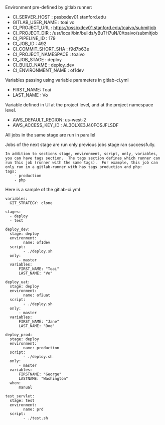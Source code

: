 Environment pre-defined by gitlab runner:
*   CI_SERVER_HOST          : pssbxdev01.stanford.edu
*   GITLAB_USER_NAME        : toai vo
*   CI_PROJECT_URL          : https://pssbxdev01.stanford.edu/toaivo/submitjob
*   CI_PROJECT_DIR          : /usr/local/bin/builds/yBuTH7uN/0/toaivo/submitjob
*   CI_PIPELINE_ID          : 179
*   CI_JOB_ID               : 492
*   CI_COMMIT_SHORT_SHA     : f9d7b63e
*   CI_PROJECT_NAMESPACE    : toaivo
*   CI_JOB_STAGE            : deploy
*   CI_BUILD_NAME           : deploy_dev
*   CI_ENVIRONMENT_NAME     : of1dev
 
Variables passing using variable parameters in gitlab-ci.yml
*  FIRST_NAME:           Toai
*  LAST_NAME :           Vo
 
Variable defined in UI at the project level, and at the project namespace level.
*   AWS_DEFAULT_REGION: us-west-2
*   AWS_ACCESS_KEY_ID : AL3OLXE3J40FOSJFLSDF

All jobs in the same stage are run in parallel

Jobs of the next stage are run only previous jobs stage ran successfully.

```
In addition to sections stage, environment, script, only, variables, you can have tags section.  The tags section defines which runner can run this job (runner with the same tags).  For example, this job can only run in a gitlab-runner with has tags production and php:
tags:
    - production
    - php
```

Here is a sample of the gitlab-ci.yml
```
variables:
  GIT_STRATEGY: clone

stages:
  - deploy
  - test

deploy_dev:
  stage: deploy
  environment:
        name: of1dev
  script:
        - ./deploy.sh
  only:
      - master
  variables:
      FIRST_NAME: "Toai"
      LAST_NAME: "Vo"

deploy_uat:
  stage: deploy
  environment:
        name: of2uat
  script:
        - ./deploy.sh
  only:
      - master
  variables:
      FIRST_NAME: "Jane"
      LAST_NAME: "Doe"

deploy_prod:
  stage: deploy
  environment:
        name: production
  script:
        - ./deploy.sh
  only:
      - master
  variables:
      FIRSTNAME: "George"
      LASTNAME: "Washington"
  when:
      manual
      
test_servlet:
  stage: test
  environment:
        name: prd
  script:
        - ./test.sh
  ```
